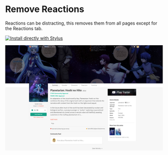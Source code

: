 # Remove Reactions
Reactions can be distracting, this removes them from all pages except for the Reactions tab.

[![Install directly with Stylus](https://img.shields.io/badge/Install%20directly%20with-Stylus-00adad.svg)](https://github.com/lukas-berger/styling-kitsu/raw/main/remove-reactions/remove-reactions.user.css)

![Remove Reactions](kitsuremovereactions.jpg)
